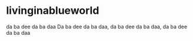 # livinginablueworld
da ba dee da ba daa Da ba dee da ba daa, da ba dee da ba daa, da ba dee da ba daa 

